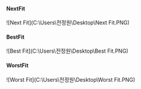 #### NextFit

![Next Fit](C:\Users\전정원\Desktop\Next Fit.PNG)



#### BestFit

![Best Fit](C:\Users\전정원\Desktop\Best Fit.PNG)



#### WorstFit

![Worst Fit](C:\Users\전정원\Desktop\Worst Fit.PNG)
